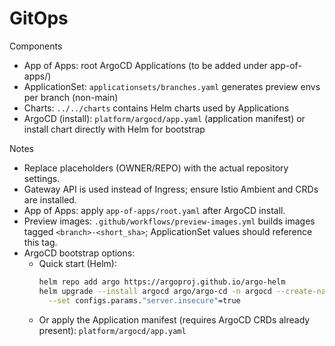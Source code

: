 # GitOps

Components
- App of Apps: root ArgoCD Applications (to be added under app-of-apps/)
- ApplicationSet: `applicationsets/branches.yaml` generates preview envs per branch (non-main)
- Charts: `../../charts` contains Helm charts used by Applications
- ArgoCD (install): `platform/argocd/app.yaml` (application manifest) or install chart directly with Helm for bootstrap

Notes
- Replace placeholders (OWNER/REPO) with the actual repository settings.
- Gateway API is used instead of Ingress; ensure Istio Ambient and CRDs are installed.
- App of Apps: apply `app-of-apps/root.yaml` after ArgoCD install.
- Preview images: `.github/workflows/preview-images.yml` builds images tagged `<branch>-<short_sha>`; ApplicationSet values should reference this tag.
 - ArgoCD bootstrap options:
   - Quick start (Helm):
     ```bash
     helm repo add argo https://argoproj.github.io/argo-helm
     helm upgrade --install argocd argo/argo-cd -n argocd --create-namespace \
       --set configs.params."server.insecure"=true
     ```
   - Or apply the Application manifest (requires ArgoCD CRDs already present): `platform/argocd/app.yaml`
